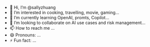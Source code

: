 - 👋 Hi, I’m @sallyzhuang
- 👀 I’m interested in cooking, travelling, movie, gaming...
- 🌱 I’m currently learning OpenAI, promts, Copilot...
- 💞️ I’m looking to collaborate on AI use cases and risk management...
- 📫 How to reach me ...
- 😄 Pronouns: ...
- ⚡ Fun fact: ...

<!---
sallyzhuang/sallyzhuang is a ✨ special ✨ repository because its `README.md` (this file) appears on your GitHub profile.
You can click the Preview link to take a look at your changes.
--->
